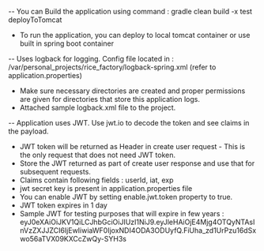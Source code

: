 -- You can Build the application using command : gradle clean build -x test deployToTomcat
   - To run the application, you can deploy to local tomcat container or use built in spring boot container

-- Uses logback for logging. Config file located in : /var/personal_projects/rice_factory/logback-spring.xml (refer to application.properties)
   - Make sure necessary directories are created and proper permissions are given for directories that store this application logs.
   - Attached sample logback.xml file to the project.

-- Application uses JWT. Use jwt.io to decode the token and see claims in the payload.
   - JWT token will be returned as Header in create user request - This is the only request that does not need JWT token.
   - Store the JWT returned as part of create user response and use that for subsequent requests.
   - Claims contain following fields : userId, iat, exp
   - jwt secret key is present in application.properties file
   - You can enable JWT by setting enable.jwt.token property to true.
   - JWT token expires in 1 day
   - Sample JWT for testing purposes that will expire in few years : eyJ0eXAiOiJKV1QiLCJhbGciOiJIUzI1NiJ9.eyJleHAiOjE4Mjg4OTQyNTAsInVzZXJJZCI6IjEwIiwiaWF0IjoxNDI4ODA3ODUyfQ.FiUha_zd1UrPzu16dSxwo56aTVX09KXCcZwQy-SYH3s



